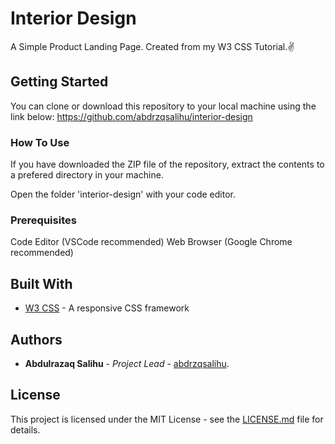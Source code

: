 # Interior Design

A Simple Product Landing Page. Created from my W3 CSS Tutorial.✌

## Getting Started

You can clone or download this repository to your local machine using the link below:
<https://github.com/abdrzqsalihu/interior-design>

### How To Use

If you have downloaded the ZIP file of the repository, extract the contents to a prefered directory in your machine.

Open the folder 'interior-design' with your code editor.

### Prerequisites

Code Editor (VSCode recommended)
Web Browser (Google Chrome recommended)

## Built With

* [W3 CSS](https://www.w3schools.com/w3css/4/w3.css) - A responsive CSS framework

## Authors

* **Abdulrazaq Salihu** - *Project Lead* - [abdrzqsalihu](https://twitter.com/abdrzqsalihu).

## License

This project is licensed under the MIT License - see the [LICENSE.md](LICENSE.md) file for details.
